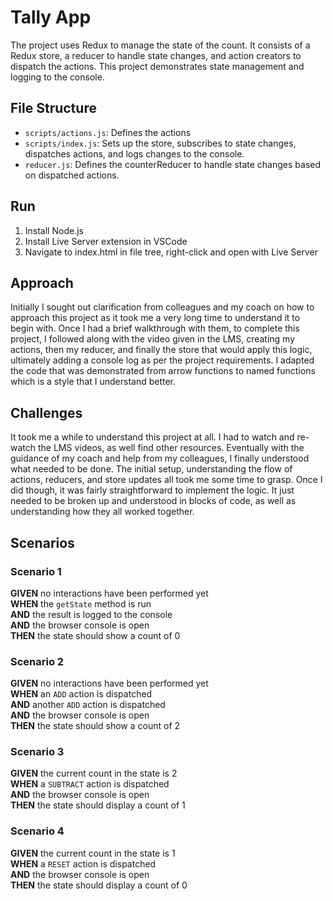 # Tally App

The project uses Redux to manage the state of the count. It consists of a Redux store, a reducer to handle state changes, and action creators to dispatch the actions. This project demonstrates state management and logging to the console.

## File Structure

- `scripts/actions.js`: Defines the actions
- `scripts/index.js`: Sets up the store, subscribes to state changes, dispatches actions, and logs changes to the console.
- `reducer.js`: Defines the counterReducer to handle state changes based on dispatched actions.

## Run

1. Install Node.js
2. Install Live Server extension in VSCode
3. Navigate to index.html in file tree, right-click and open with Live Server

## Approach

Initially I sought out clarification from colleagues and my coach on how to approach this project as it took me a very long time to understand it to begin with.
Once I had a brief walkthrough with them, to complete this project, I followed along with the video given in the LMS, creating my actions, then my reducer, and finally the store that would apply this logic, ultimately adding a console log as per the project requirements. I adapted the code that was demonstrated from arrow functions to named functions which is a style that I understand better.

## Challenges

It took me a while to understand this project at all. I had to watch and re-watch the LMS videos, as well find other resources. Eventually with the guidance of my coach and help from my colleagues, I finally understood what needed to be done.
The initial setup, understanding the flow of actions, reducers, and store updates all took me some time to grasp. Once I did though, it was fairly straightforward to implement the logic. It just needed to be broken up and understood in blocks of code, as well as understanding how they all worked together.

## Scenarios

### Scenario 1

**GIVEN** no interactions have been performed yet  
**WHEN** the `getState` method is run  
**AND** the result is logged to the console  
**AND** the browser console is open  
**THEN** the state should show a count of 0

### Scenario 2

**GIVEN** no interactions have been performed yet  
**WHEN** an `ADD` action is dispatched  
**AND** another `ADD` action is dispatched  
**AND** the browser console is open  
**THEN** the state should show a count of 2

### Scenario 3

**GIVEN** the current count in the state is 2  
**WHEN** a `SUBTRACT` action is dispatched  
**AND** the browser console is open  
**THEN** the state should display a count of 1

### Scenario 4

**GIVEN** the current count in the state is 1  
**WHEN** a `RESET` action is dispatched  
**AND** the browser console is open  
**THEN** the state should display a count of 0
